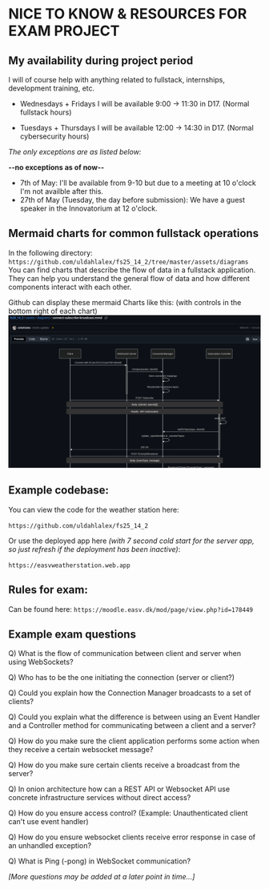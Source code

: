 # NICE TO KNOW & RESOURCES FOR EXAM PROJECT

## My availability during project period

I will of course help with anything related to fullstack, internships, development training, etc.

- Wednesdays + Fridays I will be available 9:00 -> 11:30 in D17. (Normal fullstack hours)

- Tuesdays + Thursdays I will be available 12:00 -> 14:30 in D17. (Normal cybersecurity hours)

*The only exceptions are as listed below:*

**--no exceptions as of now--**
- 7th of May: I'll be available from 9-10 but due to a meeting at 10 o'clock I'm not availble after this.
- 27th of May (Tuesday, the day before submission): We have a guest speaker in the Innovatorium at 12 o'clock.


## Mermaid charts for common fullstack operations

In the following directory: `https://github.com/uldahlalex/fs25_14_2/tree/master/assets/diagrams`
You can find charts that describe the flow of data in a fullstack application. They can help you understand the general flow of data and how different components interact with each other.

Github can display these mermaid Charts like this: (with controls in the bottom right of each chart)
![alt text](image.png)

## Example codebase:

You can view the code for the weather station here:

`https://github.com/uldahlalex/fs25_14_2`

Or use the deployed app here *(with 7 second cold start for the server app, so just refresh if the deployment has been inactive)*: 

`https://easvweatherstation.web.app`


## Rules for exam:

Can be found here: `https://moodle.easv.dk/mod/page/view.php?id=178449`

## Example exam questions

Q) What is the flow of communication between client and server when using WebSockets?

Q) Who has to be the one initiating the connection (server or client?)

Q) Could you explain how the Connection Manager broadcasts to a set of clients?

Q) Could you explain what the difference is between using an Event Handler and a Controller method for communicating between a client and a server?

Q) How do you make sure the client application performs some action when they receive a certain websocket message? 

Q) How do you make sure certain clients receive a broadcast from the server?

Q) In onion architecture how can a REST API or Websocket API use concrete infrastructure services without direct access?

Q) How do you ensure access control? (Example: Unauthenticated client can't use event handler)

Q) How do you ensure websocket clients receive error response in case of an unhandled exception?

Q) What is Ping (-pong) in WebSocket communication?

*[More questions may be added at a later point in time...]*